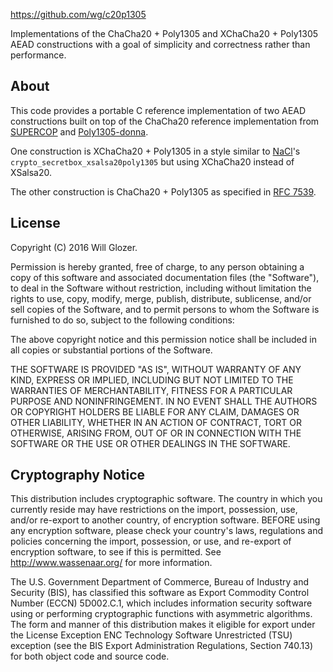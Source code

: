https://github.com/wg/c20p1305

Implementations of the ChaCha20 + Poly1305 and XChaCha20 + Poly1305
AEAD constructions with a goal of simplicity and correctness rather
than performance.

## About

This code provides a portable C reference implementation of two
AEAD constructions built on top of the ChaCha20 reference
implementation from [SUPERCOP](https://bench.cr.yp.to/supercop.html)
and [Poly1305-donna](https://github.com/floodyberry/poly1305-donna).

One construction is XChaCha20 + Poly1305 in a style similar to
[NaCl](https://nacl.cr.yp.to/)'s `crypto_secretbox_xsalsa20poly1305`
but using XChaCha20 instead of XSalsa20.

The other construction is ChaCha20 + Poly1305 as specified in
[RFC 7539](https://tools.ietf.org/html/rfc7539).

## License

Copyright (C) 2016 Will Glozer.

Permission is hereby granted, free of charge, to any person obtaining a copy
of this software and associated documentation files (the "Software"), to deal
in the Software without restriction, including without limitation the rights
to use, copy, modify, merge, publish, distribute, sublicense, and/or sell
copies of the Software, and to permit persons to whom the Software is
furnished to do so, subject to the following conditions:

The above copyright notice and this permission notice shall be included in
all copies or substantial portions of the Software.

THE SOFTWARE IS PROVIDED "AS IS", WITHOUT WARRANTY OF ANY KIND, EXPRESS OR
IMPLIED, INCLUDING BUT NOT LIMITED TO THE WARRANTIES OF MERCHANTABILITY,
FITNESS FOR A PARTICULAR PURPOSE AND NONINFRINGEMENT. IN NO EVENT SHALL THE
AUTHORS OR COPYRIGHT HOLDERS BE LIABLE FOR ANY CLAIM, DAMAGES OR OTHER
LIABILITY, WHETHER IN AN ACTION OF CONTRACT, TORT OR OTHERWISE, ARISING FROM,
OUT OF OR IN CONNECTION WITH THE SOFTWARE OR THE USE OR OTHER DEALINGS IN
THE SOFTWARE.

## Cryptography Notice

This distribution includes cryptographic software. The country in
which you currently reside may have restrictions on the import,
possession, use, and/or re-export to another country, of encryption
software. BEFORE using any encryption software, please check your
country's laws, regulations and policies concerning the import,
possession, or use, and re-export of encryption software, to see if
this is permitted. See <http://www.wassenaar.org/> for more
information.

The U.S. Government Department of Commerce, Bureau of Industry and
Security (BIS), has classified this software as Export Commodity
Control Number (ECCN) 5D002.C.1, which includes information security
software using or performing cryptographic functions with asymmetric
algorithms. The form and manner of this distribution makes it
eligible for export under the License Exception ENC Technology
Software Unrestricted (TSU) exception (see the BIS Export
Administration Regulations, Section 740.13) for both object code and
source code.
